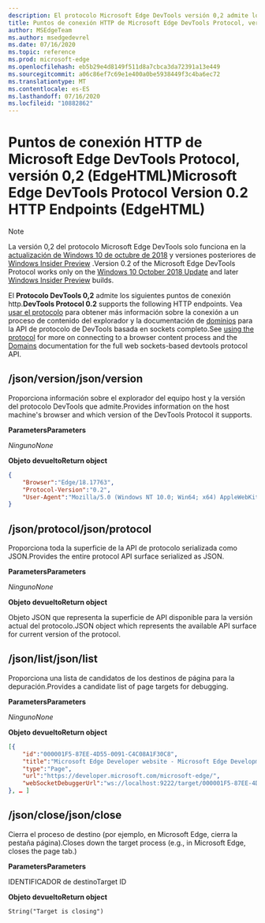 ```yaml
---
description: El protocolo Microsoft Edge DevTools versión 0,2 admite los siguientes puntos de conexión HTTP.
title: Puntos de conexión HTTP de Microsoft Edge DevTools Protocol, versión 0,2 (EdgeHTML)
author: MSEdgeTeam
ms.author: msedgedevrel
ms.date: 07/16/2020
ms.topic: reference
ms.prod: microsoft-edge
ms.openlocfilehash: eb5b29e4d8149f511d8a7cbca3da72391a13e449
ms.sourcegitcommit: a06c86ef7c69e1e400a0be5938449f3c4ba6ec72
ms.translationtype: MT
ms.contentlocale: es-ES
ms.lasthandoff: 07/16/2020
ms.locfileid: "10882862"
---
```

# <span data-ttu-id="8aa86-103">Puntos de conexión HTTP de Microsoft Edge DevTools Protocol, versión 0,2 (EdgeHTML)</span><span class="sxs-lookup"><span data-stu-id="8aa86-103">Microsoft Edge DevTools Protocol Version 0.2 HTTP Endpoints (EdgeHTML)</span></span>  

> [!NOTE]
> <span data-ttu-id="8aa86-104">La versión 0,2 del protocolo Microsoft Edge DevTools solo funciona en la [actualización de Windows 10 de octubre de 2018]() y versiones posteriores de [Windows Insider Preview](https://insider.windows.com/en-us/getting-started/) .</span><span class="sxs-lookup"><span data-stu-id="8aa86-104">Version 0.2 of the Microsoft Edge DevTools Protocol works only on the [Windows 10 October 2018 Update]() and later [Windows Insider Preview](https://insider.windows.com/en-us/getting-started/) builds.</span></span>

<span data-ttu-id="8aa86-105">El **Protocolo DevTools 0,2** admite los siguientes puntos de conexión http.</span><span class="sxs-lookup"><span data-stu-id="8aa86-105">**DevTools Protocol 0.2** supports the following HTTP endpoints.</span></span> <span data-ttu-id="8aa86-106">Vea [usar el protocolo](../index.md#using-the-protocol) para obtener más información sobre la conexión a un proceso de contenido del explorador y la documentación de [dominios](domains/index.md) para la API de protocolo de DevTools basada en sockets completo.</span><span class="sxs-lookup"><span data-stu-id="8aa86-106">See [using the protocol](../index.md#using-the-protocol) for more on connecting to a browser content process and the [Domains](domains/index.md) documentation for the full web sockets-based devtools protocol API.</span></span>

## <span data-ttu-id="8aa86-107">/json/version</span><span class="sxs-lookup"><span data-stu-id="8aa86-107">/json/version</span></span>
<span data-ttu-id="8aa86-108">Proporciona información sobre el explorador del equipo host y la versión del protocolo DevTools que admite.</span><span class="sxs-lookup"><span data-stu-id="8aa86-108">Provides information on the host machine's browser and which version of the DevTools Protocol it supports.</span></span>

**<span data-ttu-id="8aa86-109">Parameters</span><span class="sxs-lookup"><span data-stu-id="8aa86-109">Parameters</span></span>**

*<span data-ttu-id="8aa86-110">Ninguno</span><span class="sxs-lookup"><span data-stu-id="8aa86-110">None</span></span>*

**<span data-ttu-id="8aa86-111">Objeto devuelto</span><span class="sxs-lookup"><span data-stu-id="8aa86-111">Return object</span></span>**

```json
{
    "Browser":"Edge/18.17763",
    "Protocol-Version":"0.2",
    "User-Agent":"Mozilla/5.0 (Windows NT 10.0; Win64; x64) AppleWebKit/537.36 (KHTML, like Gecko) Chrome/64.0.3282.140 Safari/537.36 Edge/18.17763"
}
```

## <span data-ttu-id="8aa86-112">/json/protocol</span><span class="sxs-lookup"><span data-stu-id="8aa86-112">/json/protocol</span></span>

<span data-ttu-id="8aa86-113">Proporciona toda la superficie de la API de protocolo serializada como JSON.</span><span class="sxs-lookup"><span data-stu-id="8aa86-113">Provides the entire protocol API surface serialized as JSON.</span></span>

**<span data-ttu-id="8aa86-114">Parameters</span><span class="sxs-lookup"><span data-stu-id="8aa86-114">Parameters</span></span>**

*<span data-ttu-id="8aa86-115">Ninguno</span><span class="sxs-lookup"><span data-stu-id="8aa86-115">None</span></span>*

**<span data-ttu-id="8aa86-116">Objeto devuelto</span><span class="sxs-lookup"><span data-stu-id="8aa86-116">Return object</span></span>**

<span data-ttu-id="8aa86-117">Objeto JSON que representa la superficie de API disponible para la versión actual del protocolo.</span><span class="sxs-lookup"><span data-stu-id="8aa86-117">JSON object which represents the available API surface for current version of the protocol.</span></span>

## <span data-ttu-id="8aa86-118">/json/list</span><span class="sxs-lookup"><span data-stu-id="8aa86-118">/json/list</span></span>

<span data-ttu-id="8aa86-119">Proporciona una lista de candidatos de los destinos de página para la depuración.</span><span class="sxs-lookup"><span data-stu-id="8aa86-119">Provides a candidate list of page targets for debugging.</span></span>

**<span data-ttu-id="8aa86-120">Parameters</span><span class="sxs-lookup"><span data-stu-id="8aa86-120">Parameters</span></span>**

*<span data-ttu-id="8aa86-121">Ninguno</span><span class="sxs-lookup"><span data-stu-id="8aa86-121">None</span></span>*

**<span data-ttu-id="8aa86-122">Objeto devuelto</span><span class="sxs-lookup"><span data-stu-id="8aa86-122">Return object</span></span>**

```json
[{
    "id":"000001F5-87EE-4D55-0091-C4C08A1F30C8",
    "title":"Microsoft Edge Developer website - Microsoft Edge Development",
    "type":"Page",
    "url":"https://developer.microsoft.com/microsoft-edge/",
    "webSocketDebuggerUrl":"ws://localhost:9222/target/000001F5-87EE-4D55-0091-C4C08A1F30C8"
}, … ]
```

## <span data-ttu-id="8aa86-123">/json/close</span><span class="sxs-lookup"><span data-stu-id="8aa86-123">/json/close</span></span>

<span data-ttu-id="8aa86-124">Cierra el proceso de destino (por ejemplo, en Microsoft Edge, cierra la pestaña página).</span><span class="sxs-lookup"><span data-stu-id="8aa86-124">Closes down the target process (e.g., in Microsoft Edge, closes the page tab.)</span></span>

**<span data-ttu-id="8aa86-125">Parameters</span><span class="sxs-lookup"><span data-stu-id="8aa86-125">Parameters</span></span>**

<span data-ttu-id="8aa86-126">IDENTIFICADOR de destino</span><span class="sxs-lookup"><span data-stu-id="8aa86-126">Target ID</span></span> 

**<span data-ttu-id="8aa86-127">Objeto devuelto</span><span class="sxs-lookup"><span data-stu-id="8aa86-127">Return object</span></span>**

```
String("Target is closing")
```
